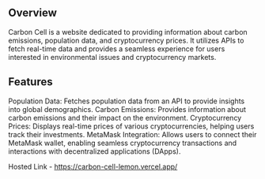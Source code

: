 ## Overview
Carbon Cell is a website dedicated to providing information about carbon emissions, population data, and cryptocurrency prices. It utilizes APIs to fetch real-time data and provides a seamless experience for users interested in environmental issues and cryptocurrency markets.

## Features
Population Data: Fetches population data from an API to provide insights into global demographics.
Carbon Emissions: Provides information about carbon emissions and their impact on the environment.
Cryptocurrency Prices: Displays real-time prices of various cryptocurrencies, helping users track their investments.
MetaMask Integration: Allows users to connect their MetaMask wallet, enabling seamless cryptocurrency transactions and interactions with decentralized applications (DApps).

Hosted Link - https://carbon-cell-lemon.vercel.app/
